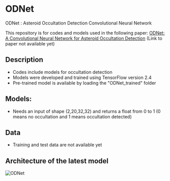 # ODNet
ODNet : Asteroid Occultation Detection Convolutional Neural Network

This repository is for codes and models used in the following paper: 
[ODNet: A Convolutional Neural Network for Asteroid Occultation Detection](https://www.youtube.com/watch?v=dQw4w9WgXcQ)
(Link to paper not available yet)

## Description 

* Codes include models for occultation detection
* Models were developed and trained using TensorFlow version 2.4
* Pre-trained model is available by loading the "ODNet_trained" folder  

## Models:

* Needs an input of shape (2,20,32,32) and returns a float from 0 to 1 (0 means no occultation and 1 means occultation detected)

## Data 
* Training and test data are not available yet

## Architecture of the latest model

![ODNet](https://user-images.githubusercontent.com/112989778/188757952-43ea547b-5193-49b1-8214-5adc6fa8cb7d.png)
